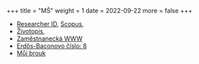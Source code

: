 +++
title = "MŠ"
weight = 1
date = 2022-09-22
more = false
+++

<base target="_blank">


- [Researcher ID](https://www.webofscience.com/wos/author/record/I-8828-2012), [Scopus](https://www.scopus.com/authid/detail.uri?authorId=7006398520),
- [Životopis](/CV.pdf),
- [Zaměstnanecká WWW](http://www.utia.cz/people/smid)
- [Erdős-Baconovo číslo: 8](veda/erdos)
- [Můj brouk](brouk/brouk)


<!-- more -->
